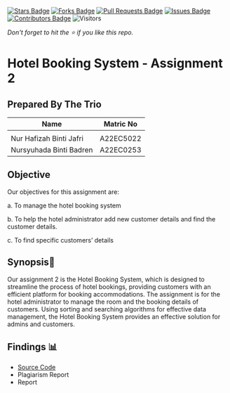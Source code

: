 [![Stars Badge](https://img.shields.io/github/stars/jjn7702/SECJ2013-DSA)](https://github.com/jjn7702/SECJ2013-DSA/Submission/Sample/stargazers)
[![Forks Badge](https://img.shields.io/github/forks/jjn7702/SECJ2013-DSA)](https://github.com/jjn7702/SECJ2013-DSA/Submission/Sample/network/members)
[![Pull Requests Badge](https://img.shields.io/github/issues-pr/jjn7702/SECJ2013-DSA)](https://github.com/jjn7702/SECJ2013-DSA/Submission/Sample/pulls)
[![Issues Badge](https://img.shields.io/github/issues/jjn7702/SECJ2013-DSA)](https://github.com/jjn7702/SECJ2013-DSA/Submission/Sample/issues)
[![Contributors Badge](https://img.shields.io/github/contributors/jjn7702/SECJ2013-DSA?color=2b9348)](https://github.com/jjn7702/SECJ2013-DSA/Submission/Sample/graphs/contributors)
![Visitors](https://api.visitorbadge.io/api/visitors?path=https%3A%2F%2Fgithub.com%2Fjjn7702%2FSECJ2013-DSA%2FSubmission%2FSample&labelColor=%23d9e3f0&countColor=%23697689&style=flat)

_Don't forget to hit the :star: if you like this repo._

# Hotel Booking System - Assignment 2
## Prepared By The Trio
| Name         | Matric No    |
|--------------|--------------|
|   |   |
| Nur Hafizah Binti Jafri     | A22EC5022 |
| Nursyuhada Binti Badren     | A22EC0253 |
## Objective
Our objectives for this assignment are:

a. To manage the hotel booking system

b. To help the hotel administrator add new customer details and find the customer details.

c. To find specific customers’ details



## Synopsis📝
Our assignment 2 is the Hotel Booking System, which is designed to streamline the process
of hotel bookings, providing customers with an efficient platform for booking
accommodations. The assignment is for the hotel administrator to manage the room and the
booking details of customers. Using sorting and searching algorithms for effective data
management, the Hotel Booking System provides an effective solution for admins and
customers.



## Findings 📊

- [Source Code](https://github.com/jjn7702/SECJ2013-DSA/tree/main/Submission/sec04/The%20Trio/Assignment%202/Source%20code%20)
- Plagiarism Report
- Report
